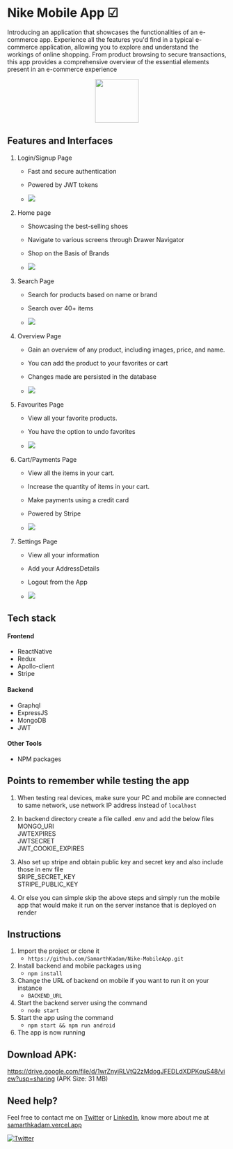 # Nike Mobile App  ☑



Introducing an application that showcases the functionalities of an e-commerce app. Experience all the features you'd find in a typical e-commerce application, allowing you to explore and understand the workings of online shopping. From product browsing to secure transactions, this app provides a comprehensive overview of the essential elements present in an e-commerce experience


<p align="center">  
<img width="100" src="./mobile/assets/images/svgImages/nike-black.svg">  
</p>



## Features and Interfaces

1. Login/Signup Page
   - Fast and secure authentication
   - Powered by JWT tokens

   - <img  src="./images/LoginSignup.png">  


2. Home page
   - Showcasing the best-selling shoes
   - Navigate to various screens through Drawer Navigator
   - Shop on the Basis of Brands
   
   -  <img  src="./images/Shop.png"> 

3. Search Page
   - Search for products based on name or brand
   - Search over 40+ items

   - <img src="./images//Search.png">


4. Overview Page
   - Gain an overview of any product, including images, price, and name.
   - You can add the product to your favorites or cart
   - Changes made are persisted in the database

   - <img src="./images/Product.png">

5. Favourites Page
   - View all your favorite products.
   - You have the option to undo favorites

   - <img src="./images/Favourites.png">

6. Cart/Payments Page
   - View all the items in your cart.
   - Increase the quantity of items in your cart.
   - Make payments using a credit card
   - Powered by Stripe

   - <img src="./images/CartPayments.png">

6. Settings Page
   - View all your information
   - Add your AddressDetails
   - Logout from the App

   - <img src="./images/Settings.png">





## Tech stack

#### Frontend
- ReactNative
- Redux
- Apollo-client
- Stripe

#### Backend
- Graphql
- ExpressJS
- MongoDB
- JWT



#### Other Tools
- NPM packages

## Points to remember while testing the app



1. When testing real devices, make sure your PC and mobile are connected to same network, use network IP address instead of `localhost`
2. In backend directory create a file called .env and add the below files
 MONGO_URI<br>
 JWTEXPIRES<br>
 JWTSECRET<br>
 JWT_COOKIE_EXPIRES

3. Also set up stripe and obtain public key and secret key and also include those in env file<br>
 SRIPE_SECRET_KEY<br>
 STRIPE_PUBLIC_KEY

4. Or else you can simple skip the above steps and simply run the mobile app that would make it run on the server instance that is deployed on render


## Instructions


1. Import the project or clone it
   - `https://github.com/SamarthKadam/Nike-MobileApp.git`
2. Install backend and mobile packages using
   - `npm install`
3. Change the URL of backend on mobile if you want to run it on your instance
   -  `BACKEND_URL`
4. Start the backend server using the command
   - `node start`
5. Start the app using the command
   - `npm start && npm run android` 
6. The app is now running

## Download APK:
https://drive.google.com/file/d/1wrZnyiRLVtQ2zMdogJFEDLdXDPKquS48/view?usp=sharing (APK Size: 31 MB)

## Need help?

Feel free to contact me on [Twitter](https://twitter.com/Samarth69908166) or [LinkedIn](https://www.linkedin.com/in/samarth-kadam-119a25209/), know more about me at [samarthkadam.vercel.app](https://samarthkadam.vercel.app/)

[![Twitter](https://img.shields.io/badge/Twitter-follow-blue.svg?logo=twitter&logoColor=white)](https://twitter.com/Samarth69908166)
